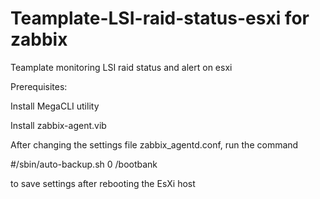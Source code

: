 # Teamplate-LSI-raid-status-esxi for zabbix
Teamplate monitoring LSI raid status and alert on esxi

Prerequisites:

Install MegaCLI utility

Install zabbix-agent.vib


After changing the settings file zabbix_agentd.conf, run the command

#/sbin/auto-backup.sh 0 /bootbank 

to save settings after rebooting the EsXi host
